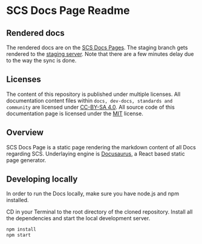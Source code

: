 # SCS Docs Page Readme

## Rendered docs

The rendered docs are on the [SCS Docs Pages](https://docs.scs.community/).
The staging branch gets rendered to the [staging server](https://docs-staging.scs.community/).
Note that there are a few minutes delay due to the way the sync is done.

## Licenses

The content of this repository is published under multiple licenses.
All documentation content files within `docs, dev-docs, standards and community` are licensed under [CC-BY-SA 4.0](LICENSE-DOCS).
All source code of this documentation page is licensed under the [MIT](LICENSE-CODE) license.

## Overview

SCS Docs Page is a static page rendering the markdown content of all Docs regarding SCS. Underlaying engine is [Docusaurus](https://docusaurus.io/), a React based static page generator.

## Developing locally

In order to run the Docs locally, make sure you have node.js and npm installed.

CD in your Terminal to the root directory of the cloned repository. Install all the dependencies and start the local development server.

```bash
npm install
npm start
```
